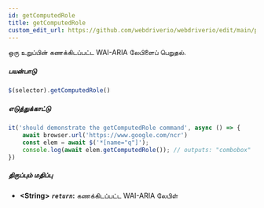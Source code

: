 ```yaml
---
id: getComputedRole
title: getComputedRole
custom_edit_url: https://github.com/webdriverio/webdriverio/edit/main/packages/webdriverio/src/commands/element/getComputedRole.ts
---
```


ஒரு உறுப்பின் கணக்கிடப்பட்ட WAI-ARIA லேபிளைப் பெறுதல்.

##### பயன்பாடு

```js
$(selector).getComputedRole()
```

##### எடுத்துக்காட்டு

```js title="getComputedRole.js"
it('should demonstrate the getComputedRole command', async () => {
    await browser.url('https://www.google.com/ncr')
    const elem = await $('*[name="q"]');
    console.log(await elem.getComputedRole()); // outputs: "combobox"
})
```

##### திருப்பும் மதிப்பு

- **&lt;String&gt;**
            **<code><var>return</var></code>:** கணக்கிடப்பட்ட WAI-ARIA லேபிள்